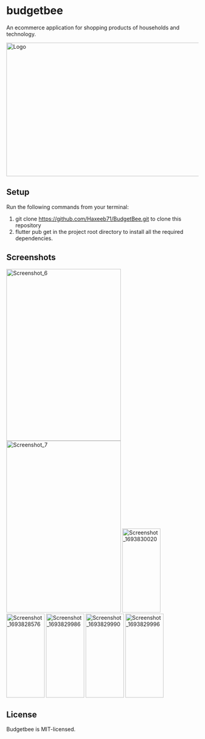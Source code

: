 # budgetbee

An ecommerce application for shopping products of households and technology.

 <img src="https://github.com/Haxeeb71/BudgetBee/assets/135656763/c7bbf33d-c583-4172-a447-3ea56bc92999" alt="Logo" width="600" height="350">

## Setup

Run the following commands from your terminal:
1. git clone https://github.com/Haxeeb71/BudgetBee.git to clone this repository
2. flutter pub get in the project root directory to install all the required dependencies.

## Screenshots

<img src="https://github.com/Haxeeb71/BudgetBee/assets/135656763/64230afa-a8a0-424a-a2a2-adba2f4db1f8" alt="Screenshot_6" width="300" height="450">
<img src="https://github.com/Haxeeb71/BudgetBee/assets/135656763/34908fc3-3ed1-4af6-9665-17a557d1f64e" alt="Screenshot_7" width="300" height="450">
<img src="https://github.com/Haxeeb71/BudgetBee/assets/135656763/c62da15f-a3cf-4a66-b99c-588e7cfd5865" alt="Screenshot_1693830020" width="100" height="220">
<img src="https://github.com/Haxeeb71/BudgetBee/assets/135656763/f120db8f-5b24-4aab-b405-780e8f80e81c" alt="Screenshot_1693828576" width="100" height="220">
<img src="https://github.com/Haxeeb71/BudgetBee/assets/135656763/06b55aa3-a81e-413f-89ce-e14434b4eef9" alt="Screenshot_1693829986" width="100" height="220">
<img src="https://github.com/Haxeeb71/BudgetBee/assets/135656763/b0cc2b95-14d9-4107-bc79-e1612560c773" alt="Screenshot_1693829990" width="100" height="220">
<img src="https://github.com/Haxeeb71/BudgetBee/assets/135656763/ba0992d0-e56e-4990-b864-2f5a6f613cb7" alt="Screenshot_1693829996" width="100" height="220">


## License
Budgetbee is MIT-licensed.
